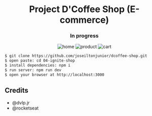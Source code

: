 <h1 align="center">Project D'Coffee Shop (E-commerce)</h1>

<h3 align="center">In progress</h3>





<p align="center">
  <img src="https://i.ibb.co/GsYJ82V/home-screen.png" alt="home" border="0">

  <img src="https://i.ibb.co/BVBd3sD/product-screen.png" alt="product" border="0">

  <img src="https://i.ibb.co/4pQ2ndm/cart-screen.png" alt="cart" border="0">
</p>

```sh
$ git clone https://github.com/joseiltonjunior/dcoffee-shop.git
$ open paste: cd 04-ignite-shop
$ install dependencies: npm i
$ run server: npm run dev
$ open your browser at http://localhost:3000
```



## Credits

- @dvlp.jr
- @rocketseat
